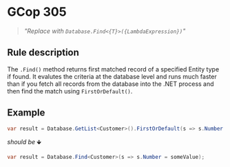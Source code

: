 ﻿# GCop 305

> *"Replace with `Database.Find<{T}>({LambdaExpression})`"*

## Rule description

The `.Find()` method returns first matched record of a specified Entity type if found. It evalutes the criteria at the database level and runs much faster than if you fetch all records from the database into the .NET process and then find the match using `FirstOrDefault()`.

## Example

```csharp
var result = Database.GetList<Customer>().FirstOrDefault(s => s.Number = someValue);
```

*should be* 🡻

```csharp
var result = Database.Find<Customer>(s => s.Number = someValue);
```
